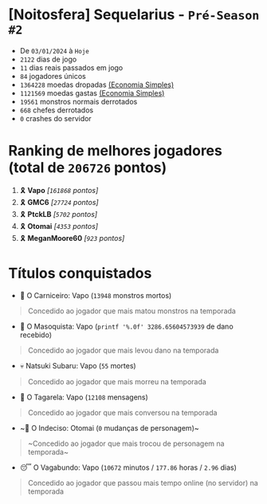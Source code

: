 # [Noitosfera] Sequelarius - `Pré-Season #2`
- De `03/01/2024` à `Hoje`
- `2122` dias de jogo
- `11` dias reais passados em jogo
- `84` jogadores únicos
- `1364228` moedas dropadas [(Economia Simples)](https://github.com/otomay/Economia-Simples)
- `1121569` moedas gastas [(Economia Simples)](https://github.com/otomay/Economia-Simples)
- `19561` monstros normais derrotados
- `668` chefes derrotados
- `0` crashes do servidor

# Ranking de melhores jogadores (total de `206726` pontos)
1. 🎗️ **Vapo** *[`161868` pontos]*
2. 🎗️ **GMC6** *[`27724` pontos]*
3. 🎗️ **PtckLB** *[`5702` pontos]*
4. 🎗️ **Otomai** *[`4353` pontos]*
5. 🎗️ **MeganMoore60** *[`923` pontos]*

# Títulos conquistados
- 👹 O Carniceiro: Vapo (`13948` monstros mortos)
> Concedido ao jogador que mais matou monstros na temporada
- 🥵 O Masoquista: Vapo (`printf '%.0f' 3286.65604573939` de dano recebido)
> Concedido ao jogador que mais levou dano na temporada
- 💀 Natsuki Subaru: Vapo (`55` mortes)
> Concedido ao jogador que mais morreu na temporada
- 🦜 O Tagarela: Vapo (`12108` mensagens)
> Concedido ao jogador que mais conversou na temporada
- ~🤔 O Indeciso: Otomai (`0` mudanças de personagem)~
> ~Concedido ao jogador que mais trocou de personagem na temporada~
- 😴 O Vagabundo: Vapo (`10672` minutos / `177.86` horas / `2.96` dias)
> Concedido ao jogador que passou mais tempo online (no servidor) na temporada
